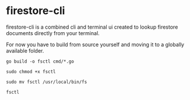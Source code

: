 # firestore-cli

firestore-cli is a combined cli and terminal ui created to lookup firestore documents directly from your terminal.

For now you have to build from source yourself and moving it to a globally available folder.
```
go build -o fsctl cmd/*.go 

sudo chmod +x fsctl

sudo mv fsctl /usr/local/bin/fs

fsctl
```


